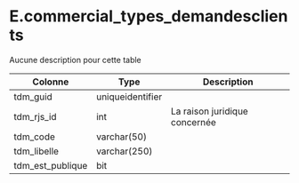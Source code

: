 # E.commercial_types_demandesclients

Aucune description pour cette table

Colonne|Type|Description
---|---|---
tdm_guid|uniqueidentifier|
tdm_rjs_id|int|La raison juridique concernée 
tdm_code|varchar(50)|
tdm_libelle|varchar(250)|
tdm_est_publique|bit|
